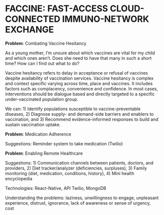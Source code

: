# FACCINE: FAST-ACCESS CLOUD-CONNECTED IMMUNO-NETWORK EXCHANGE

<b>Problem</b>: Combating Vaccine Hesitancy

As a young mother, I’m unsure about which vaccines are vital for my child and which ones aren’t. Does she need to have that many in such a short time?
How can I find out what to do?

Vaccine hesitancy refers to delay in acceptance or refusal of vaccines despite availability of vaccination services. Vaccine hesitancy is complex and context specific varying across time, place and vaccines. It includes factors such as complacency, convenience and confidence.
In most cases, interventions should be dialogue based and directly targeted to a specific under-vaccinated population group.

We can: 1) Identify populations susceptible to vaccine-preventable diseases, 2) Diagnose supply- and demand-side barriers and enablers to vaccination, and 3) Recommend evidence-informed responses to build and sustain vaccination uptake.

<b>Problem</b>: Medication Adherence

Suggestions: Reminder system to take medication (Twilio)

<b>Problem</b>: Enabling Remote Healthcare

Suggestions: 1) Communication channels between patients, doctors, and providers, 2) Diet tracker/analyzer (deficiencies, surpluses), 3) Family monitoring (diet, medication, conditions, history), 4) Mini health encyclopedia

Technologies: React-Native, API Twilio, MongoDB 

Understanding the problems: laziness, unwillingness to engage, unpleasant experience, distrust, ignorance, lack of awareness or sense of urgency, cost
